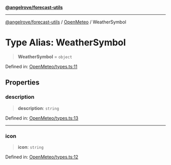 [**@angelrove/forecast-utils**](../../README.md)

***

[@angelrove/forecast-utils](../../README.md) / [OpenMeteo](../README.md) / WeatherSymbol

# Type Alias: WeatherSymbol

> **WeatherSymbol** = `object`

Defined in: [OpenMeteo/types.ts:11](https://github.com/angelrove/forecast-utils/blob/c8671c08665caf44781ca994161c6a147044eefe/src/OpenMeteo/types.ts#L11)

## Properties

### description

> **description**: `string`

Defined in: [OpenMeteo/types.ts:13](https://github.com/angelrove/forecast-utils/blob/c8671c08665caf44781ca994161c6a147044eefe/src/OpenMeteo/types.ts#L13)

***

### icon

> **icon**: `string`

Defined in: [OpenMeteo/types.ts:12](https://github.com/angelrove/forecast-utils/blob/c8671c08665caf44781ca994161c6a147044eefe/src/OpenMeteo/types.ts#L12)
